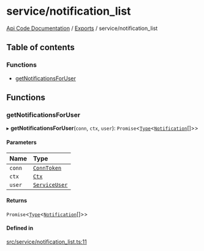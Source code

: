 # service/notification\_list
 
[Api Code Documentation](../README.md) / [Exports](../modules.md) / service/notification\_list

## Table of contents

### Functions

- [getNotificationsForUser](service_notification_list.md#getnotificationsforuser)

## Functions

### getNotificationsForUser

▸ **getNotificationsForUser**(`conn`, `ctx`, `user`): `Promise`\<[`Type`](result.md#type)\<[`Notification`](../interfaces/service_domain_workflow_notification.Notification.md)[]\>\>

#### Parameters

| Name | Type |
| :------ | :------ |
| `conn` | [`ConnToken`](service_conn.md#conntoken) |
| `ctx` | [`Ctx`](../interfaces/lib_ctx.Ctx.md) |
| `user` | [`ServiceUser`](../interfaces/service_domain_organization_service_user.ServiceUser.md) |

#### Returns

`Promise`\<[`Type`](result.md#type)\<[`Notification`](../interfaces/service_domain_workflow_notification.Notification.md)[]\>\>

#### Defined in

[src/service/notification_list.ts:11](https://github.com/openkfw/TruBudget/blob/40b449a/api/src/service/notification_list.ts#L11)
